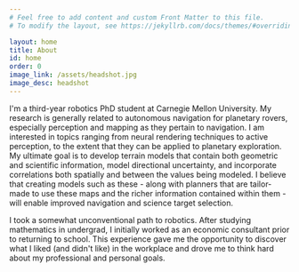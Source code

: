 ```yaml
---
# Feel free to add content and custom Front Matter to this file.
# To modify the layout, see https://jekyllrb.com/docs/themes/#overriding-theme-defaults

layout: home
title: About
id: home
order: 0
image_link: /assets/headshot.jpg
image_desc: headshot
---
```


I'm a third-year robotics PhD student at Carnegie Mellon University. My research is generally related to autonomous navigation for planetary rovers, especially perception and mapping as they pertain to navigation. I am interested in topics ranging from neural rendering techniques to active perception, to the extent that they can be applied to planetary exploration. My ultimate goal is to develop terrain models that contain both geometric and scientific information, model directional uncertainty, and incorporate correlations both spatially and between the values being modeled. I believe that creating models such as these - along with planners that are tailor-made to use these maps and the richer information contained within them - will enable improved navigation and science target selection.

I took a somewhat unconventional path to robotics. After studying mathematics in undergrad, I initially worked as an economic consultant prior to returning to school. This experience gave me the opportunity to discover what I liked (and didn't like) in the workplace and drove me to think hard about my professional and personal goals.


<!-- This is the base Jekyll theme. You can find out more info about customizing your Jekyll theme, as well as basic Jekyll usage documentation at [jekyllrb.com](https://jekyllrb.com/)

You can find the source code for Minima at GitHub:
[jekyll][jekyll-organization] /
[minima](https://github.com/jekyll/minima)

You can find the source code for Jekyll at GitHub:
[jekyll][jekyll-organization] /
[jekyll](https://github.com/jekyll/jekyll)


[jekyll-organization]: https://github.com/jekyll -->

